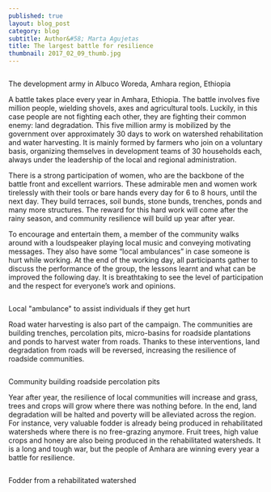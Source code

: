 ```yaml
---
published: true
layout: blog_post
category: blog
subtitle: Author&#58; Marta Agujetas
title: The largest battle for resilience
thumbnail: 2017_02_09_thumb.jpg
---
```



<img src="{{ site.baseurl }}/img/news/2017_02_09_banner.jpg" alt="">

<p class="caption">The development army in Albuco Woreda, Amhara region, Ethiopia</p>

A battle takes place every year in Amhara, Ethiopia. The battle involves five million people, wielding shovels, axes and agricultural tools. Luckily, in this case people are not fighting each other, they are fighting their common enemy: land degradation. This five million army is mobilized by the government over approximately 30 days to work on watershed rehabilitation and water harvesting. It is mainly formed by farmers who join on a voluntary basis, organizing themselves in development teams of 30 households each, always under the leadership of the local and regional administration.

There is a strong participation of women, who are the backbone of the battle front and excellent warriors. These admirable men and women work tirelessly with their tools or bare hands every day for 6 to 8 hours, until the next day. They build terraces, soil bunds, stone bunds, trenches, ponds and many more structures. The reward for this hard work will come after the rainy season, and community resilience will build up year after year.

To encourage and entertain them, a member of the community walks around with a loudspeaker playing local music and conveying motivating messages. They also have some “local ambulances” in case someone is hurt while working. At the end of the working day, all participants gather to discuss the performance of the group, the lessons learnt and what can be improved the following day. It is breathtaking to see the level of participation and the respect for everyone’s work and opinions.

<img src="{{ site.baseurl }}/img/news/2017_02_09_banner2.jpg" alt="">

<p class="caption">Local "ambulance" to assist individuals if they get hurt	 </p>

Road water harvesting is also part of the campaign. The communities are building trenches, percolation pits, micro-basins for roadside plantations and ponds to harvest water from roads. Thanks to these interventions, land degradation from roads will be reversed, increasing the resilience of roadside communities.

<img src="{{ site.baseurl }}/img/news/2017_02_09_banner3.jpg" alt="">

<p class="caption">Community building roadside percolation pits</p>

Year after year, the resilience of local communities will increase and grass, trees and crops will grow where there was nothing before. In the end, land degradation will be halted and poverty will be alleviated across the region. For instance, very valuable fodder is already being produced in rehabilitated watersheds where there is no free-grazing anymore. Fruit trees, high value crops and honey are also being produced in the rehabilitated watersheds. It is a long and tough war, but the people of Amhara are winning every year a battle for resilience. 

<img src="{{ site.baseurl }}/img/news/2017_02_09_banner4.jpg" alt="">

<p class="caption">Fodder from a rehabilitated watershed</p>




 



